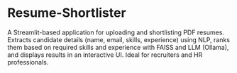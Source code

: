 # Resume-Shortlister
A Streamlit-based application for uploading and shortlisting PDF resumes. Extracts candidate details (name, email, skills, experience) using NLP, ranks them based on required skills and experience with FAISS and LLM (Ollama), and displays results in an interactive UI. Ideal for recruiters and HR professionals.
